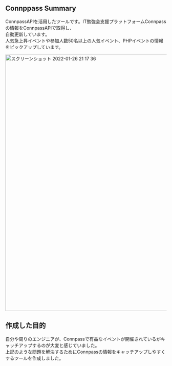 ## Connppass Summary

ConnpassAPIを活用したツールです。IT勉強会支援プラットフォームConnpassの情報をConnpassAPIで取得し、  
自動更新しています。  
人気急上昇イベントや参加人数50名以上の人気イベント、PHPイベントの情報をピックアップしています。

<img width="800" alt="スクリーンショット 2022-01-26 21 17 36" src="https://user-images.githubusercontent.com/66733811/151169156-256c452a-5bcc-41a6-9940-abfa867db8ff.png">

## 作成した目的

自分や周りのエンジニアが、Connpassで有益なイベントが開催されているがキャッチアップするのが大変と感じていました。  
上記のような問題を解決するためにConnpassの情報をキャッチアップしやすくするツールを作成しました。  
